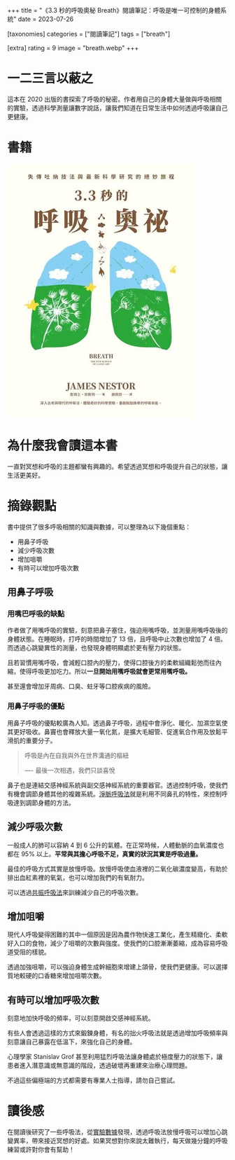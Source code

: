 +++
title = "《3.3 秒的呼吸奧秘 Breath》閱讀筆記：呼吸是唯一可控制的身體系統"
date = 2023-07-26

[taxonomies]
categories = ["閱讀筆記"]
tags = ["breath"]

[extra]
rating = 9
image = "breath.webp"
+++

# 一二三言以蔽之

這本在 2020 出版的書探索了呼吸的秘密。作者用自己的身體大量做與呼吸相關的實驗，透過科學測量讓數字說話，讓我們知道在日常生活中如何透過呼吸讓自己更健康。

<!-- more -->

# 書籍

[![](breath.webp)](https://www.goodreads.com/book/show/48890486-breath)

# 為什麼我會讀這本書

一直對冥想和呼吸的主題都蠻有興趣的。希望透過冥想和呼吸提升自己的狀態，讓生活更美好。

# 摘錄觀點

書中提供了很多呼吸相關的知識與數據，可以整理為以下幾個重點：
* 用鼻子呼吸
* 減少呼吸次數
* 增加咀嚼
* 有時可以增加呼吸次數

## 用鼻子呼吸

### 用嘴巴呼吸的缺點

作者做了用嘴呼吸的實驗，刻意把鼻子塞住，強迫用嘴呼吸，並測量用嘴呼吸後的身體狀態。在睡眠時，打呼的時間增加了 13 倍，且呼吸中止次數也增加了 4 倍。而透過心跳變異性的測量，也發現身體明顯處於更有壓力的狀態。

且若習慣用嘴呼吸，會減輕口腔內的壓力，使得口腔後方的柔軟組織鬆弛而往內縮，使得呼吸更加吃力。所以**一旦開始用嘴呼吸就會更常用嘴呼吸。**

甚至還會增加牙周病、口臭、蛀牙等口腔疾病的風險。

### 用鼻子呼吸的優點

用鼻子呼吸的優點較廣為人知。透過鼻子呼吸，過程中會淨化、暖化、加濕空氣使其更好吸收。鼻竇也會釋放大量一氧化氮，是擴大毛細管、促進氧合作用及放鬆平滑肌的重要分子。

> 呼吸是內在自我與外在世界溝通的樞紐
>
> —- 最後一次相遇，我們只談喜悅

鼻子也是連結交感神經系統與副交感神經系統的重要器官。透過控制呼吸，使我們有機會調節身體其他的複雜系統。[淨脈呼吸法](@/wisdom/methods/nadi-shodhana/index.md)就是利用不同鼻孔的特性，來控制呼吸達到調節身體的方法。

## 減少呼吸次數

一般成人的肺可以容納 4 到 6 公升的氣體。在正常時候，人體動脈的血氧濃度也都在 95% 以上。**平常與其擔心呼吸不足，真實的狀況其實是呼吸過量。**

最佳的呼吸方式其實是放慢呼吸。放慢呼吸使血液裡的二氧化碳濃度變高，有助於排出血紅素裡的氧氣，也可以增加我們的有氧耐力。

可以透過[共振呼吸法](@/wisdom/methods/resonant-frequency-breathing/index.md)來訓練減少自己的呼吸次數。

## 增加咀嚼

現代人呼吸變得困難的其中一個原因是因為農作物快速工業化，產生精緻化、柔軟好入口的食物，減少了咀嚼的次數與強度。使我們的口腔漸漸萎縮，成為容易呼吸道受阻的樣貌。

透過加強咀嚼，可以強迫身體生成幹細胞來增建上頜骨，使我們更健康。可以選擇質地較硬的口香糖來增加咀嚼次數。

## 有時可以增加呼吸次數

刻意地加快呼吸的頻率，可以刻意開啟交感神經系統。

有些人會透過這樣的方式來鍛鍊身體，有名的拙火呼吸法就是透過增加呼吸頻率與刻意讓自己暴露在低溫下，來強化自己的身體。

心理學家 Stanislav Grof 甚至利用猛烈呼吸法讓身體處於極度壓力的狀態下，讓患者進入潛意識或無意識的階段，透過破壞再重建來治療心理問題。

不過這些偏極端的方式都需要有專業人士指導，請勿自己嘗試。

# 讀後感

在閱讀後研究了一些呼吸法，從[實驗數據](https://murphymind.blogspot.com/2020/04/resonance-frequency-breathing-hrv.html)發現，透過呼吸法放慢呼吸可以增加心跳變異率，帶來接近冥想的好處。如果冥想對你來說太難執行，每天做幾分鐘的呼吸練習或許對你會有幫助！
